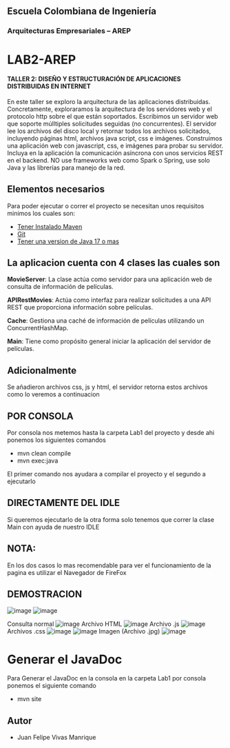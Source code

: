 ## Escuela Colombiana de Ingeniería
### Arquitecturas Empresariales – AREP
# LAB2-AREP
#### TALLER 2: DISEÑO Y ESTRUCTURACIÓN DE APLICACIONES DISTRIBUIDAS EN INTERNET
En este taller se exploro la arquitectura de las aplicaciones distribuidas. Concretamente, exploraramos la arquitectura de  los servidores web y el protocolo http sobre el que están soportados. 
Escribimos un servidor web que soporte múlltiples solicitudes seguidas (no concurrentes). El servidor lee los archivos del disco local y retornar todos los archivos solicitados, incluyendo páginas html, archivos java script, css e imágenes. Construimos una aplicación web con  javascript, css, e imágenes para probar su servidor. Incluya en la aplicación la comunicación asíncrona con unos servicios REST en el backend. NO use frameworks web como Spark o Spring, use solo Java y las librerías para manejo de la red.
## Elementos necesarios 
Para poder ejecutar o correr el proyecto se necesitan unos requisitos minimos los cuales son:
* [Tener Instalado Maven](https://maven.apache.org/download.cgi)
* [Git](https://git-scm.com/downloads)
* [Tener una version de Java 17 o mas](https://www.oracle.com/co/java/technologies/downloads/)
## La aplicacion cuenta con 4 clases las cuales son

**MovieServer**: La clase actúa como servidor para una aplicación web de consulta de información de películas.

**APIRestMovies**: Actúa como interfaz para realizar solicitudes a una API REST que proporciona información sobre películas.

**Cache**: Gestiona una caché de información de películas utilizando un ConcurrentHashMap.

**Main**: Tiene como propósito general iniciar la aplicación del servidor de películas.

## Adicionalmente
Se añadieron archivos css, js y html, el servidor retorna estos archivos como lo veremos a continuacion

## POR CONSOLA
Por consola nos metemos hasta la carpeta Lab1 del proyecto y desde ahi ponemos los siguientes comandos

* mvn clean compile
* mvn exec:java
  
El primer comando nos ayudara a compilar el proyecto y el segundo a ejecutarlo

## DIRECTAMENTE DEL IDLE
Si queremos ejecutarlo de la otra forma solo tenemos que correr la clase Main con ayuda de nuestro IDLE

## NOTA:
En los dos casos lo mas recomendable para ver el funcionamiento de la pagina es utilizar el Navegador de FireFox

## DEMOSTRACION
![image](https://github.com/JuanFe2001/LAB2-AREP/assets/123691538/c1a558cb-7f0e-475b-b49a-b510b46e430b)
![image](https://github.com/JuanFe2001/LAB2-AREP/assets/123691538/3ce9b297-b24f-4e91-8e0b-af32415a0118)



Consulta normal
![image](https://github.com/JuanFe2001/LAB2-AREP/assets/123691538/89d88e95-f9c3-4e7e-a115-705462d3509c)
Archivo HTML
![image](https://github.com/JuanFe2001/LAB2-AREP/assets/123691538/80732c17-966f-4b87-97bb-3b53840cd662)
Archivo .js
![image](https://github.com/JuanFe2001/LAB2-AREP/assets/123691538/a9b1acb7-5cb1-4c0e-9d6e-e0ec3bf21124)
Archivos .css
![image](https://github.com/JuanFe2001/LAB2-AREP/assets/123691538/c5427a24-b925-49c8-ac63-5b5f833319b0)
![image](https://github.com/JuanFe2001/LAB2-AREP/assets/123691538/7744674f-4877-403a-aa6d-84a69bcdb64d)
Imagen (Archivo .jpg)
![image](https://github.com/JuanFe2001/LAB2-AREP/assets/123691538/723b5dbb-b395-440f-b40a-62ec7a47c736)

# Generar el JavaDoc
Para Generar el JavaDoc en la consola en la carpeta Lab1 por consola ponemos el siguiente comando

* mvn site

## Autor
* Juan Felipe Vivas Manrique


